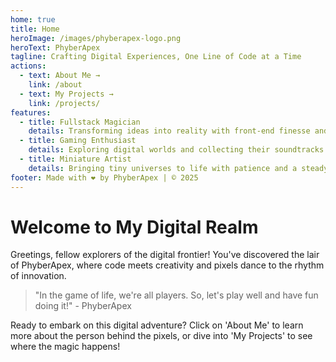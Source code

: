 ```yaml
---
home: true
title: Home
heroImage: /images/phyberapex-logo.png
heroText: PhyberApex
tagline: Crafting Digital Experiences, One Line of Code at a Time
actions:
  - text: About Me →
    link: /about
  - text: My Projects →
    link: /projects/
features:
  - title: Fullstack Magician
    details: Transforming ideas into reality with front-end finesse and back-end robustness
  - title: Gaming Enthusiast
    details: Exploring digital worlds and collecting their soundtracks on vinyl
  - title: Miniature Artist
    details: Bringing tiny universes to life with patience and a steady hand
footer: Made with ❤️ by PhyberApex | © 2025
---
```


# Welcome to My Digital Realm

Greetings, fellow explorers of the digital frontier! You've discovered the lair of PhyberApex, where code meets creativity and pixels dance to the rhythm of innovation.

> "In the game of life, we're all players. So, let's play well and have fun doing it!" - PhyberApex

Ready to embark on this digital adventure? Click on 'About Me' to learn more about the person behind the pixels, or dive into 'My Projects' to see where the magic happens!